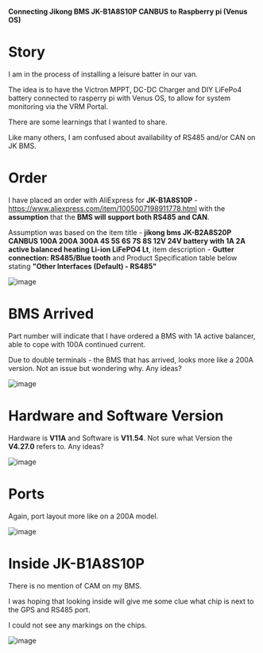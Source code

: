 **Connecting Jikong BMS JK-B1A8S10P CANBUS to Raspberry pi (Venus OS)**

# Story
I am in the process of installing a leisure batter in our van. 

The idea is to have the Victron MPPT, DC-DC Charger and DIY LiFePo4 battery connected to rasperry pi with Venus OS, to allow for system monitoring via the VRM Portal.

There are some learnings that I wanted to share.

Like many others, I am confused about availability of RS485 and/or CAN on JK BMS. 
# Order
I have placed an order with AliExpress for **JK-B1A8S10P** - https://www.aliexpress.com/item/1005007198911778.html with the **assumption** that the **BMS will support both RS485 and CAN**.

Assumption was based on the item title - **jikong bms JK-B2A8S20P CANBUS 100A 200A 300A 4S 5S 6S 7S 8S 12V 24V battery with 1A 2A active balanced heating Li-ion LiFePO4 Lt**,
item description - **Gutter connection: RS485/Blue tooth** and Product Specification table below stating **"Other Interfaces (Default) - RS485"**

![image](https://github.com/user-attachments/assets/f2f9259b-223b-409a-9618-dacba3d65480)

# BMS Arrived
Part number will indicate that I have ordered a BMS with 1A active balancer, able to cope with 100A continued current.

Due to double terminals - the BMS that has arrived, looks more like a 200A version. Not an issue but wondering why. Any ideas?

![image](https://github.com/user-attachments/assets/db4a18ea-6d41-441d-a232-b5fca7df819d)

# Hardware and Software Version
Hardware is **V11A** and Software is **V11.54**. Not sure what Version the **V4.27.0** refers to. Any ideas?

![image](https://github.com/user-attachments/assets/25e9f17d-9d65-4be4-a38d-ec9aba02aa55)


# Ports
Again, port layout more like on a 200A model.

![image](https://github.com/user-attachments/assets/3c86af9c-b15e-4a67-bf2e-bca7ed523263)

# Inside JK-B1A8S10P
There is no mention of CAM on my BMS.

I was hoping that looking inside will give me some clue what chip is next to the GPS and RS485 port.

I could not see any markings on the chips.

![image](https://github.com/user-attachments/assets/1ba0488d-633d-43c0-882c-a21bdfa206db)


